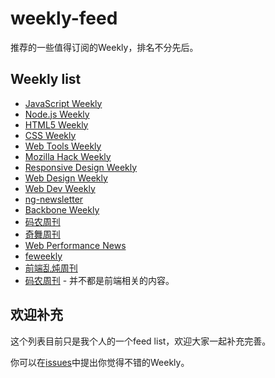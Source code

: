 weekly-feed
===========

推荐的一些值得订阅的Weekly，排名不分先后。

## Weekly list

- [JavaScript Weekly](http://javascriptweekly.com/)
- [Node.js Weekly](http://nodeweekly.com/)
- [HTML5 Weekly](http://html5weekly.com/)
- [CSS Weekly](http://css-weekly.com/)
- [Web Tools Weekly](http://webtoolsweekly.com/)
- [Mozilla Hack Weekly](https://hacks.mozilla.org/category/mozilla-hacks-weekly/)
- [Responsive Design Weekly](http://responsivedesignweekly.com/)
- [Web Design Weekly](http://web-design-weekly.com/)
- [Web Dev Weekly](http://www.webdevweekly.com/)
- [ng-newsletter](http://www.ng-newsletter.com/)
- [Backbone Weekly](http://backboneweekly.com/)
- [码农周刊](http://weekly.manong.io/issues/)
- [奇舞周刊](http://www.75team.com/weekly/)
- [Web Performance News](http://www.webperformancenews.com/)
- [feweekly](http://www.feweekly.com/)
- [前端乱炖周刊](http://www.html-js.com/static/htmljs-weekly-1.html)
- [码农周刊](http://weekly.manong.io/) - 并不都是前端相关的内容。

## 欢迎补充

这个列表目前只是我个人的一个feed list，欢迎大家一起补充完善。

你可以在[issues](https://github.com/fenbility/weekly-feed/issues)中提出你觉得不错的Weekly。
